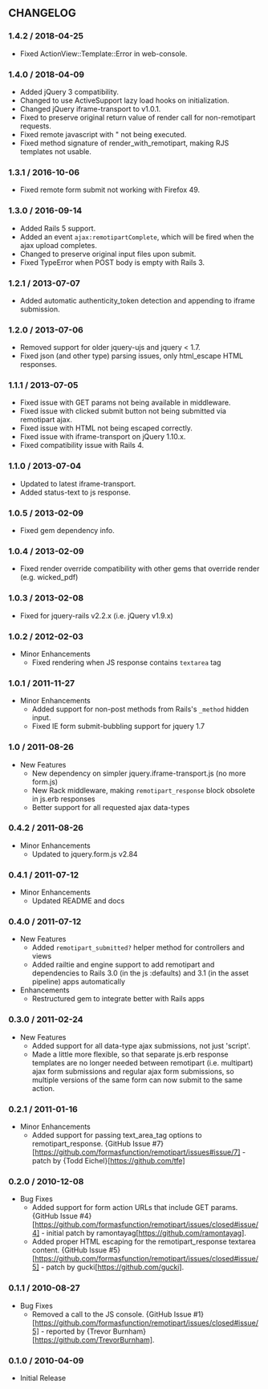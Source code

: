 ## CHANGELOG

### 1.4.2 / 2018-04-25

* Fixed ActionView::Template::Error in web-console.

### 1.4.0 / 2018-04-09

* Added jQuery 3 compatibility.
* Changed to use ActiveSupport lazy load hooks on initialization.
* Changed jQuery iframe-transport to v1.0.1.
* Fixed to preserve original return value of render call for non-remotipart requests.
* Fixed remote javascript with &quot; not being executed.
* Fixed method signature of render_with_remotipart, making RJS templates not usable.

### 1.3.1 / 2016-10-06

* Fixed remote form submit not working with Firefox 49.

### 1.3.0 / 2016-09-14

* Added Rails 5 support.
* Added an event `ajax:remotipartComplete`, which will be fired when the ajax upload completes.
* Changed to preserve original input files upon submit.
* Fixed TypeError when POST body is empty with Rails 3.

### 1.2.1 / 2013-07-07

* Added automatic authenticity_token detection and appending to iframe submission.

### 1.2.0 / 2013-07-06

* Removed support for older jquery-ujs and jquery < 1.7.
* Fixed json (and other type) parsing issues, only html_escape HTML responses.

### 1.1.1 / 2013-07-05

* Fixed issue with GET params not being available in middleware.
* Fixed issue with clicked submit button not being submitted via remotipart ajax.
* Fixed issue with HTML not being escaped correctly.
* Fixed issue with iframe-transport on jQuery 1.10.x.
* Fixed compatibility issue with Rails 4.

### 1.1.0 / 2013-07-04

* Updated to latest iframe-transport.
* Added status-text to js response.

### 1.0.5 / 2013-02-09

* Fixed gem dependency info.

### 1.0.4 / 2013-02-09

* Fixed render override compatibility with other gems that override render (e.g. wicked_pdf)

### 1.0.3 / 2013-02-08

* Fixed for jquery-rails v2.2.x (i.e. jQuery v1.9.x)

### 1.0.2 / 2012-02-03

* Minor Enhancements
  * Fixed rendering when JS response contains `textarea` tag

### 1.0.1 / 2011-11-27

* Minor Enhancements
  * Added support for non-post methods from Rails's `_method` hidden input.
  * Fixed IE form submit-bubbling support for jquery 1.7

### 1.0 / 2011-08-26

* New Features
  * New dependency on simpler jquery.iframe-transport.js (no more form.js)
  * New Rack middleware, making `remotipart_response` block obsolete in js.erb responses
  * Better support for all requested ajax data-types

### 0.4.2 / 2011-08-26

* Minor Enhancements
  * Updated to jquery.form.js v2.84

### 0.4.1 / 2011-07-12

* Minor Enhancements
  * Updated README and docs

### 0.4.0 / 2011-07-12

* New Features
  * Added `remotipart_submitted?` helper method for controllers and views
  * Added railtie and engine support to add remotipart and dependencies to Rails 3.0 (in the js :defaults) and 3.1 (in the asset pipeline) apps automatically
* Enhancements
  * Restructured gem to integrate better with Rails apps

### 0.3.0 / 2011-02-24

* New Features
  * Added support for all data-type ajax submissions, not just 'script'.
  * Made a little more flexible, so that separate js.erb response templates are no longer needed between remotipart (i.e. multipart) ajax form submissions and regular ajax form submissions, so multiple versions of the same form can now submit to the same action.

### 0.2.1 / 2011-01-16

* Minor Enhancements
	* Added support for passing text_area_tag options to remotipart_response. {GitHub Issue #7}[https://github.com/formasfunction/remotipart/issues#issue/7] - patch by {Todd Eichel}[https://github.com/tfe]

### 0.2.0 / 2010-12-08

* Bug Fixes
	* Added support for form action URLs that include GET params. {GitHub Issue #4}[https://github.com/formasfunction/remotipart/issues/closed#issue/4] - initial patch by ramontayag[https://github.com/ramontayag].
	* Added proper HTML escaping for the remotipart_response textarea content. {GitHub Issue #5}[https://github.com/formasfunction/remotipart/issues/closed#issue/5] - patch by gucki[https://github.com/gucki].

### 0.1.1 / 2010-08-27

* Bug Fixes
	* Removed a call to the JS console. {GitHub Issue #1}[https://github.com/formasfunction/remotipart/issues/closed#issue/5] - reported by {Trevor Burnham}[https://github.com/TrevorBurnham].

### 0.1.0 / 2010-04-09

* Initial Release
